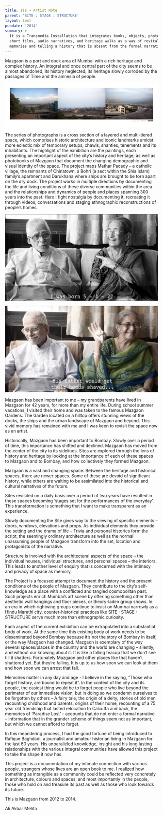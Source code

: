 ```yaml
---
title: sss ~ Artist Note
parent: 'SITE : STAGE : STRUCTURE'
layout: text
pubdate: '2014'
summary: >-
  It is a Transmedia Installation that integrates books, objects, photographs,
  short films, audio narratives, and heritage walks as a way of revitalizing
  memories and telling a history that is absent from the formal narratives.
---
```


Mazgaon is a port and dock area of Mumbai with a rich heritage and complex history. An integral and once central part of the city seems to be almost abandoned, its history neglected, its heritage slowly corroded by the passages of Time and the amnesia of people.

![](/assets/img/architectural-print-01.png)

The series of photographs is a cross section of a layered and multi-tiered space, which comprises historic architecture and iconic landmarks amidst more eclectic mix of temporary setups, chawls, shanties, tenements and its inhabitants. The highlight of the exhibition are the paintings, each presenting an important aspect of the city’s history and heritage; as well as photobooks of Mazgaon that document the changing demographic and visual identity of the space. The project maps Mathar Pacady – a catholic village, the remnants of Chinatown, a Bohri (a sect within the Shia Islam) family’s apartment and Darukhana where ships are brought to be torn apart on the dry dock. The project works in multiple directions by documenting the life and living conditions of these diverse communities within the area and the relationships and dynamics of people and places spanning 300 years into the past. Here I fight nostalgia by documenting it, recreating it through videos, conversations and staging ethnographic reconstructions of people’s homes.

![null](/assets/img/ali-akbar-mehta-site-stage-structure-2014_nana-nani-film-still-01.png)

![null](/assets/img/ali-akbar-mehta-site-stage-structure-2014_nana-nani-film-still-02.png)

Mazgaon has been important to me – my grandparents have lived in Mazgaon for 42 years, for more than my entire life. During school summer vacations, I visited their home and was taken to the famous Mazgaon Gardens. The Garden located on a hilltop offers stunning views of the docks, the ships and the urban landscape of Mazgaon and beyond. This vivid memory has remained with me and I was keen to revisit the space now as an artist.

Historically, Mazgaon has been important to Bombay. Slowly over a period of time, this importance has shifted and declined. Mazgaon has moved from the center of the city to its sidelines. Sites are explored through the lens of history and heritage by looking at the importance of each of these spaces to Mazgaon and to Bombay, and how collectively they formed Mazgaon.

Mazgaon is a vast and changing space. Between the heritage and historical spaces, there are newer spaces. Some of these are devoid of significant history, while others are waiting to be assimilated into the historical and cultural narratives of the future.

Sites revisited on a daily basis over a period of two years have resulted in these spaces becoming ‘stages set for the performances of the everyday’. This transformation is something that I want to make transparent as an experience.

Slowly documenting the Site gives way to the viewing of specific elements – doors, windows, elevations and props. As individual elements they provide the setting and the drama of life – Trivia and personal histories form the script; the seemingly ordinary architecture as well as the normal unassuming people of Mazgaon transform into the set, location and protagonists of the narrative.

Structure is involved with the architectural aspects of the space – the individual houses, individual structures, and personal spaces – the interiors. This leads to another level of enquiry that is concerned with the intimacy and privacy of space as memory.

The Project is a focused attempt to document the history and the present conditions of the people of Mazgaon. They contribute to the city’s self-knowledge as a place with a conflicted and tangled cosmopolitan past. Such projects enrich Mumbai’s art scene by offering something other than aesthetic wall hangings and floor pieces, or theory-laden group shows. In an era in which rightwing groups continue to insist on Mumbai narrowly as a Hindu Marathi city, counter-historical practices like SITE : STAGE : STRUCTURE serve much more than ethnographic curiosity.

Each aspect of the current exhibition can be extrapolated into a substantial body of work. At the same time this existing body of work needs to be disseminated beyond Bombay because it’s not the story of Bombay in itself, or the way Mazgaon has changed. Mazgaon is exemplary of the way several spaces/places in the country and the world are changing – silently, and without our knowing about it. It is like a falling teacup that we don’t see till it shatters. Fortunately Mazgaon and other places like that haven’t shattered yet. But they’re falling. It is up to us how soon we can look at them and how soon we can arrest that fall.

Memories matter in any day and age ­­- I believe in the saying, “Those who forget history, are bound to repeat it”. In the context of the city and its people, the easiest thing would be to forget people who live beyond the perimeter of our immediate vision, but in doing so we condemn ourselves to be forgotten by others – A fairy tale, the origin of a deity, stories of old men recounting childhood and parents, origins of their home, recounting of a 75 year old friendship that lasted relocation to Calcutta and back, the memories of ‘Paradise Lost’ – accounts that do not enter a formal narrative – information that in the grander scheme of things seem not as important, but which we cannot afford to forget.

In this meandering process, I had the good fortune of being introduced to Rafique Baghdadi, a journalist and amateur historian living in Mazgaon for the last 60 years. His unparalleled knowledge, insight and his long lasting relationships with the various integral communities have allowed this project to take the shape it now has.

This project is a documentation of my intimate connection with various people, strangers whose lives are an open book to me. I realized how something as intangible as a community could be reflected very concretely in architecture, colours and spaces, and most importantly in the people, those who hold on and treasure its past as well as those who look towards its future.

This is Mazgaon from 2012 to 2014.

Ali Akbar Mehta
